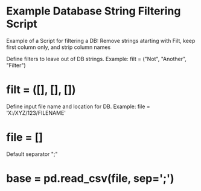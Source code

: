 # Example Database String Filtering Script
Example of a Script for filtering a DB: Remove strings atarting with Filt, keep first column only, and strip column names

Define filters to leave out of DB strings. Example: filt = ("Not", "Another", "Filter")

# filt = ([], [], [])

Define input file name and location for DB. Example: file = 'X:/XYZ/123/FILENAME'

# file = []

Default separator ";"

# base = pd.read_csv(file, sep=';')
